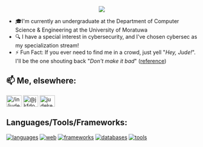<p align="center"><a href="https://git.io/typing-svg" ><img src="https://readme-typing-svg.demolab.com?font=Fira+Code&duration=2000&pause=1500&color=AB55FF&center=true&width=475&lines=Hey,+you've+reached+Kevin!"/>
</a></p>

<!-- Original Makrdown generated for including typing SVG -->
<!-- [![Typing SVG](https://readme-typing-svg.demolab.com?font=Fira+Code&duration=2000&pause=1500&color=8844CB&width=435&lines=You've+reached+Kevin!)](https://git.io/typing-svg) -->

- 🎓I'm currently an undergraduate at the Department of Computer Science & Engineering at the University of Moratuwa
- 🔍 I have a special interest in cybersecurity, and I've chosen cybersec as my specialization stream!
- ⚡ Fun Fact: If you ever need to find me in a crowd, just yell "_Hey, Jude!_". I'll be the one shouting back "_Don't make it bad_" ([reference](https://youtu.be/mQER0A0ej0M))

## 📫 Me, elsewhere:
<p align="left">
<a href="www.linkedin.com/in/jude-kevin-fernando" target="blank"><img align="center" src="https://github.com/gauravghongde/social-icons/blob/master/SVG/Color/LinkedIN.svg" alt="/in/jude-kevin-fernando" height="30" width="40" /></a>
<a href="https://medium.com/@jkfdo" target="blank"><img align="center" src="https://github.com/gauravghongde/social-icons/blob/master/SVG/Color/Medium.svg" alt="@jkfdo" height="30" width="40" /></a>
<a href="mailto:judekevinfdo@gmail.com" target="blank"><img align="center" src="https://github.com/gauravghongde/social-icons/blob/master/SVG/Color/Gmail.svg" alt="judekevinfdo@gmail.com" height="30" width="40" /></a>
</p>

## Languages/Tools/Frameworks:
[![languages](https://skillicons.dev/icons?i=python,php,java,javascript,c,cpp)](https://skillicons.dev)
[![web](https://skillicons.dev/icons?i=html,css)](https://skillicons.dev)
[![frameworks](https://skillicons.dev/icons?i=nodejs,react,laravel)](https://skillicons.dev)
[![databases](https://skillicons.dev/icons?i=mysql,sqlite)](https://skillicons.dev)
[![tools](https://skillicons.dev/icons?i=git,github,vscode,linux,kali)](https://skillicons.dev)

<!-- Fin -->
